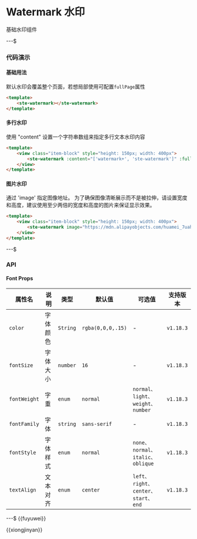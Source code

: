 # Watermark 水印

基础水印组件

---$

### 代码演示

#### 基础用法

默认水印会覆盖整个页面，若想局部使用可配置`fullPage`属性

```html
<template>
    <ste-watermark></ste-watermark>
</template>
```

#### 多行水印

使用 "content" 设置一个字符串数组来指定多行文本水印内容

```html
<template>
    <view class="item-block" style="height: 150px; width: 400px">
        <ste-watermark :content="['watermark+', 'ste-watermark']" :fullPage="false"></ste-watermark>
    </view>
</template>
```

#### 图片水印

通过 'image' 指定图像地址。 为了确保图像清晰展示而不是被拉伸，请设置宽度和高度，建议使用至少两倍的宽度和高度的图片来保证显示效果。

```html
<template>
    <view class="item-block" style="height: 150px; width: 400px">
        <ste-watermark image="https://mdn.alipayobjects.com/huamei_7uahnr/afts/img/A*lkAoRbywo0oAAAAAAAAAAAAADrJ8AQ/original" :full-page="false"></ste-watermark>
    </view>
</template>
```

---$

### API

<!-- props -->

#### Font Props

| 属性名       | 说明     | 类型     | 默认值            | 可选值                            | 支持版本  |
| ------------ | -------- | -------- | ----------------- | --------------------------------- | --------- |
| `color`      | 字体颜色 | `String` | `rgba(0,0,0,.15)` | -                                 | `v1.18.3` |
| `fontSize`   | 字体大小 | `number` | `16`              | -                                 | `v1.18.3` |
| `fontWeight` | 字重     | `enum`   | `normal`          | `normal、light、weight、number`   | `v1.18.3` |
| `fontFamily` | 字体     | `string` | `sans-serif`      | -                                 | `v1.18.3` |
| `fontStyle`  | 字体样式 | `enum`   | `normal`          | `none、normal、italic、oblique`   | `v1.18.3` |
| `textAlign`  | 文本对齐 | `enum`   | `center`          | `left、right、center、start、end` | `v1.18.3` |

---$
{{fuyuwei}}

{{xiongjinyan}}
